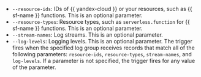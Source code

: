 * `--resource-ids`: IDs of {{ yandex-cloud }} or your resources, such as {{ sf-name }} functions. This is an optional parameter.
* `--resource-types`: Resource types, such as `serverless.function` for {{ sf-name }} functions. This is an optional parameter.
* `--stream-names`: Log streams. This is an optional parameter.
* `--log-levels`: Logging levels. This is an optional parameter.
  The trigger fires when the specified log group receives records that match all of the following parameters: `resource-ids`, `resource-types`, `stream-names`, and `log-levels`. If a parameter is not specified, the trigger fires for any value of the parameter.